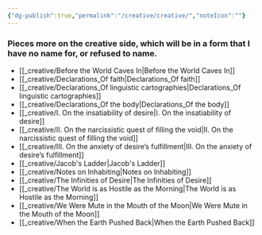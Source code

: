 ```yaml
---
{"dg-publish":true,"permalink":"/creative/creative/","noteIcon":""}
---
```


### Pieces more on the creative side, which will be in a form that I have no name for, or refused to name.


- [[_creative/Before the World Caves In\|Before the World Caves In]]
- [[_creative/Declarations_Of faith\|Declarations_Of faith]]
- [[_creative/Declarations_Of linguistic cartographies\|Declarations_Of linguistic cartographies]]
- [[_creative/Declarations_Of the body\|Declarations_Of the body]]
- [[_creative/I. On the insatiability of desire\|I. On the insatiability of desire]]
- [[_creative/II. On the narcissistic quest of filling the void\|II. On the narcissistic quest of filling the void]]
- [[_creative/III. On the anxiety of desire’s fulfillment\|III. On the anxiety of desire’s fulfillment]]
- [[_creative/Jacob's Ladder\|Jacob's Ladder]]
- [[_creative/Notes on Inhabiting\|Notes on Inhabiting]]
- [[_creative/The Infinities of Desire\|The Infinities of Desire]]
- [[_creative/The World is as Hostile as the Morning\|The World is as Hostile as the Morning]]
- [[_creative/We Were Mute in the Mouth of the Moon\|We Were Mute in the Mouth of the Moon]]
- [[_creative/When the Earth Pushed Back\|When the Earth Pushed Back]]

